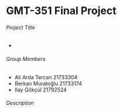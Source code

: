 # GMT-351 Final Project

###### Project Title

- 

###### Group Members

- Ali Arda Tercan   21733304
- Berkan Muratoğlu  21733174
- Ilay Gökçül       21792524

###### Description
